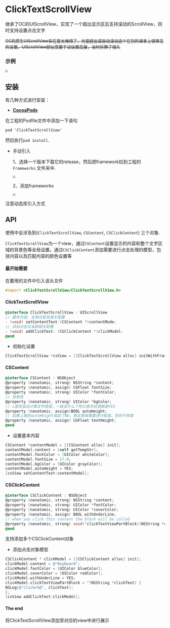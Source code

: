 # ClickTextScrollView

继承了OC的UIScrollView，实现了一个超出显示区后支持滚动的ScrollView，同时支持设置点击文字

~~<font size=2>OC的原生UIScrollView实在是太难用了，光是超出或自动滚动这个在别的语言上很常见的设置，UIScrollView貌似需要手动设置高度，当时折腾了很久</font>~~

### 示例

<img src="https://user-images.githubusercontent.com/35450350/115772093-4bd2b000-a3e1-11eb-819f-77a9c7e8325f.png" style="zoom:50%;" />

## 安装

有几种方式进行安装：

- **[CocoaPods](https://cocoapods.org/)**

在工程的Podfile文件中添加一下语句

```
pod 'ClickTextScrollView'
```

然后执行`pod install`.

- 手动引入

  1、选择一个版本下载它的release，然后把framework拉到工程的 `Frameworks` 文件夹中.

  <img src="https://user-images.githubusercontent.com/35450350/115772221-6e64c900-a3e1-11eb-9b61-85e47387eaca.png" style="zoom:50%;" />

  2、添加frameworks

  <img src="https://user-images.githubusercontent.com/35450350/115772317-89373d80-a3e1-11eb-94df-c5f8c0307689.png" style="zoom:50%;" />

注意动态库引入方式

## API

使用中会涉及到(`ClickTextScrollView`, `CSContent`, `CSClickContent`) 三个对象.

`ClickTextScrollView`为一个view，通过`CSContent`设置显示的内容和整个文字区域的背景色等全局设置，通过`CSClickContent`添加需要进行点击处理的模型，包括内容以及匹配内容的颜色设置等

#### 最开始需要

在要用的文件中引入该头文件

```objective-c
#import <ClickTextScrollView/ClickTextScrollView.h>
```



#### ClickTextScrollView

```objective-c
@interface ClickTextScrollView : UIScrollView
// 基本内容，全局内容及相关配置
- (void) setContentText:(CSContent *)contentMode;
// 添加点击文本即相关配置
- (void) addClickText: (CSClickContent *)clickModel;
@end
```

- 初始化设置

```objective-c
ClickTextScrollView *csView = [[ClickTextScrollView alloc] initWithFrame:CGRectMake(SCREEN_WIDTH * 0.1, SCREEN_HEIGHT * 0.25, SCREEN_WIDTH * 0.8, SCREEN_HEIGHT * 0.2)];
```



#### CSContent

```objective-c
@interface CSContent : NSObject
@property (nonatomic, strong) NSString *content;
@property (nonatomic, assign) CGFloat fontSize;
@property (nonatomic, strong) UIColor *fontColor;
// 背景色
@property (nonatomic, strong) UIColor *bgColor;
// i是否自动计算文字高度，一般没什么个性化需求这里都是YES
@property (nonatomic, assign)BOOL autoHeight;
// 如果上面的autoHeight指定了NO，那这里就需要进行赋值，否则不用填
@property (nonatomic, assign) CGFloat textHeight;
@end
```



- 设置基本内容

```objective-c
CSContent *contentModel = [[CSContent alloc] init];
contentModel.content = [self getTempStr];
contentModel.fontColor = [UIColor whiteColor];
contentModel.fontSize = 17.0;
contentModel.bgColor = [UIColor grayColor];
contentModel.autoHeight = YES;
[csView setContentText:contentModel];
```



#### CSClickContent

```objective-c
@interface CSClickContent : NSObject
@property (nonatomic, strong) NSString *content;
@property (nonatomic, strong) UIColor *fontColor;
@property (nonatomic, strong) UIColor *coverColor;
@property (nonatomic, assign) BOOL withUnderLine;
// when you click this content the block will be called
@property (nonatomic, strong) void(^clickTextViewPartBlock)(NSString *clickText);
@end
```



支持添加多个CSClickContent对象

- 添加点击对象模型

```objective-c
CSClickContent * clickModel = [[CSClickContent alloc] init];
clickModel.content = @"Keyboard";
clickModel.fontColor = [UIColor blueColor];
clickModel.coverColor = [UIColor redColor];
clickModel.withUnderLine = YES;
clickModel.clickTextViewPartBlock = ^(NSString *clickText) {
NSLog(@"click=%@", clickText);
};
[csView addClickText:clickModel];
```



#### The end

将ClickTextScrollView添加至对应的view中进行展示